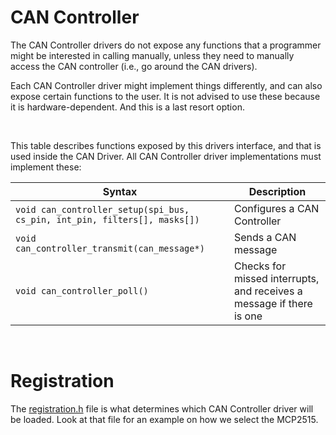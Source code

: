 # CAN Controller
The CAN Controller drivers do not expose any functions that a programmer might be interested in calling manually,
unless they need to manually access the CAN controller (i.e., go around the CAN drivers).

Each CAN Controller driver might implement things differently, and can also expose certain functions to the user. It is not advised to use these because it is hardware-dependent. And this is a last resort option.

&nbsp;

This table describes functions exposed by this drivers interface, and that is used inside the CAN Driver. All CAN Controller driver implementations must implement these:

| Syntax | Description |
|--------|-------------|
|`void can_controller_setup(spi_bus, cs_pin, int_pin, filters[], masks[])`|Configures a CAN Controller |
|`void can_controller_transmit(can_message*)`|Sends a CAN message |
|`void can_controller_poll()`| Checks for missed interrupts, and receives a message if there is one |


&nbsp;

# Registration
The [registration.h](registration.h) file is what determines which CAN Controller driver will be loaded. Look at that file for an example on how we select the MCP2515.